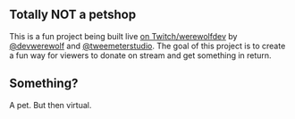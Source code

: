 ## Totally NOT a petshop
This is a fun project being built live [on Twitch/werewolfdev](https://twitch.tv/werewolfdev) by [@devwerewolf](https://github.com/devwerewolf) and [@tweemeterstudio](https://github.com/tweemeterstudio). The goal of this project is to create a fun way for viewers to donate on stream and get something in return.

## Something?
A pet. But then virtual.
